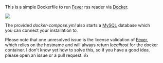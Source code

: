 This is a simple Dockerfile to run [Fever][0] rss reader via [Docker][1].

[![](https://images.microbadger.com/badges/version/moritanosuke/fever-docker.svg)](https://microbadger.com/images/moritanosuke/fever-docker "Get your own version badge on microbadger.com")

The provided *docker-compose.yml* also starts a [MySQL][2] database which you can connect your installation to.

Please note that one unresolved issue is the license validation of [Fever][0], which relies on the hostname and will always return *localhost* for the docker container. I don't know yet how to solve this, so if you have a good idea, please open an issue or a pull request. 👍

[0]: http://feedafever.com
[1]: https://www.docker.com
[2]: http://www.mysql.com
